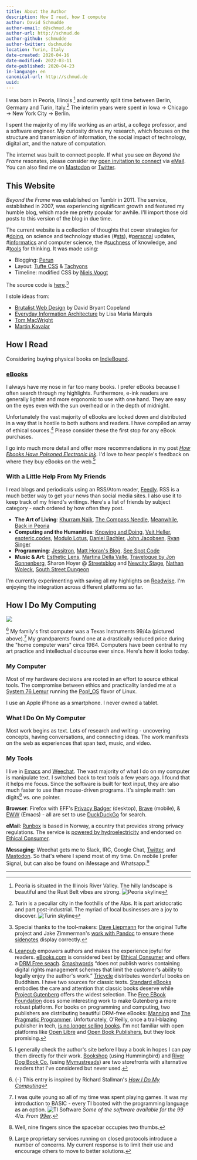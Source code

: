 ```yaml
---
title: About the Author
description: How I read, how I compute
author: David Schmudde
author-email: d@schmud.de
author-url: http://schmud.de
author-github: schmudde
author-twitter: dschmudde
location: Turin, Italy
date-created: 2020-04-16
date-modified: 2022-03-11
date-published: 2020-04-23
in-language: en
canonical-url: http://schmud.de
uuid:
---
```


I was born in Peoria, Illinois [^peoria] and currently split time between Berlin, Germany and Turin, Italy.[^turin] The interim years were spent in Iowa &rarr; Chicago &rarr; New York City &rarr; Berlin.

[^peoria]: Peoria is situated in the Illinois River Valley. The hilly landscape is beautiful and the Rust Belt vibes are strong. ![Peoria skyline](/img/about/peoria.jpeg)
[^turin]: Turin is a peculiar city in the foothills of the Alps. It is part aristocratic and part post-industrial. The myriad of local businesses are a joy to discover. ![Turin skyline](/img/about/turin.png)

I spent the majority of my life working as an artist, a college professor, and a software engineer. My curiosity drives my research, which focuses on the structure and transmission of information, the social impact of technology, digital art, and the nature of computation.

The internet was built to connect people. If what you see on *Beyond the Frame* resonates, please consider my [open invitation to connect](/posts/2020-04-23-open-invite.html) via <i class="fas fa-envelope"></i>  [eMail](mailto:&#100;&#064;&#115;&#099;&#104;&#109;&#117;&#100;&#046;&#100;&#101;). You can also find me on <i class="fab fa-mastodon"></i> [Mastodon](https://mastodon.social/@schmudde) or <i class="fab fa-twitter"></i> [Twitter](https://twitter.com/dschmudde).

## This Website

*Beyond the Frame* was established on Tumblr in 2011. The service, established in 2007, was experiencing significant growth and featured my humble blog, which made me pretty popular for awhile. I'll import those old posts to this version of the blog in due time.

The current website is a collection of thoughts that cover strategies for #[doing](/tags/doing.html), on science and technology studies (#[sts](/tags/sts.html)), #[personal](/tags/personal.html) updates, #[informatics](/tags/informatics.html) and computer science, the #[suchness](/tags/suchness.html) of knowledge, and #[tools](/tags/tools.html) for thinking. It was made using:

- Blogging: [Perun](https://perun.io/)
- Layout: [Tufte CSS](https://edwardtufte.github.io/tufte-css/) &amp; [Tachyons](http://tachyons.io/)
- Timeline: modified CSS by [Niels Voogt](https://codepen.io/NielsVoogt)

<i class="fab fa-github"></i> The source code is [here](https://github.com/schmudde/blog).[^tufte]

[^tufte]: Special thanks to the tool-makers: [Dave Liepmann](https://www.daveliepmann.com/) for the original Tufte project and Jake Zimmerman's [work with Pandoc](https://jez.io/tufte-pandoc-css/) to ensure these [sidenotes](https://github.com/jez/pandoc-sidenote) display correctly.

I stole ideas from:

- [Brutalist Web Design](https://brutalist-web.design/) by David Bryant Copeland
- [Everyday Information Architecture](https://abookapart.com/products/everyday-information-architecture) by Lisa Maria Marquis
- [Tom MacWright](https://macwright.org/)
- [Martin Kavalar](https://nextjournal.com/mk/)

## How I Read

Considering buying physical books on [IndieBound](https://www.indiebound.org/).

### [eBooks](#ebooks)

I always have my nose in far too many books. I prefer eBooks because I often search through my highlights. Furthermore, e-ink readers are generally lighter and more ergonomic to use with one hand. They are easy on the eyes even with the sun overhead or in the depth of midnight.

Unfortunately the vast majority of eBooks are locked down and distributed in a way that is hostile to both authors and readers. I have compiled an array of ethical sources.[^ethical] Please consider these the first stop for any eBook purchases.

[^ethical]: [Leanpub](https://leanpub.com/) empowers authors and makes the experience joyful for readers. [eBooks.com](https://www.ebooks.com/) is considered best by [Ethical Consumer](https://www.ethicalconsumer.org/retailers/shopping-guide/booksellers) and offers a [DRM Free seach](https://www.ebooks.com/en-de/drm-free/). [Smashwords](https://www.smashwords.com/) &ldquo;does not publish works containing digital rights management schemes that limit the customer's ability to legally enjoy the author's work.&rdquo; [Tricycle](https://tricycle.org/ebooks/) distributes wonderful books on Buddhism. I have two sources for classic texts. [Standard eBooks](https://standardebooks.org/) embodies the care and attention that classic books deserve while [Project Gutenberg](http://www.gutenberg.org/) offers the widest selection. The [Free EBook Foundation](https://ebookfoundation.org/) does some interesting work to make Gutenberg a more robust platform. For books on programming and computing, two publishers are distributing beautiful DRM-free eBooks: [Manning](https://www.manning.com/) and [The Pragmatic Programmer](https://pragprog.com/). Unfortunately, O'Reilly, once a trail-blazing publisher in tech, [is no longer selling books](https://www.thebookseller.com/futurebook/why-oreilly-media-no-longer-selling-books-online-607871). I'm not familiar with open platforms like [Open Libre](https://openlibra.com/en/collection) and [Open Book Publishers](https://www.openbookpublishers.com/), but they look promising.

I go into much more detail and offer more recommendations in my post *[How Ebooks Have Poisoned Electronic Ink](/posts/2021-12-01-eink.html)*. I'd love to hear people's feedback on where they buy eBooks on the web.[^bookseller-platform]

[^bookseller-platform]: I generally check the author's site before I buy a book in hopes I can pay them directly for their work. [Bookshop](https://bookshop.org/) (using Hummingbird) and [River Dog Book Co.](https://riverdogbookco.papertrell.com/) (using [Mymustreads](https://mymustreads.com/)) are two storefronts with alternative readers that I've considered but never used.

### With a Little Help From My Friends

I read blogs and periodicals using an RSS/Atom reader, [Feedly](https://feedly.com/). RSS is a much better way to get your news than social media sites. I also use it to keep track of my friend's writings. Here's a list of friends by subject category - each ordered by how often they post.

- **The Art of Living**: [Khurram Naik](https://naik.co), [The Compass Needle](https://compassneedleblog.wordpress.com), [Meanwhile, Back in Peoria](https://www.meanwhilebackinpeoria.com/)
- **Computing and the Humanities**: [Knowing and Doing](http://www.cs.uni.edu/~wallingf/blog/index.html), [Veit Heller](http://blog.veitheller.de/), [esoteric.codes](https://esoteric.codes), [Modulo Lotus](http://www.modulolotus.net), [Daniel Bachler](http://danielbachler.de/), [John Jacobsen](http://zerolib.com), [Ryan Singer](https://m.signalvnoise.com/author/ryan-singer/)
- **Programming**: [Jessitron](https://blog.jessitron.com), [Matt Horan's Blog](https://blog.matthoran.com), [See Spot Code](http://seespotcode.net/)
- **Music &amp; Art**: [Esthetic Lens](http://www.estheticlens.com), [Martina Della Valle](http://martinadellavalle.blogspot.com/), [Travelogue by Jon Sonnenberg](http://artoftravelogue.blogspot.com/), Sharon Hoyer @ [Streetsblog](https://chi.streetsblog.org/author/sharonhoyer/) and [Newcity Stage](https://www.newcitystage.com/), [Nathan Woleck](https://www.nathanwolek.com), [South Street Dungeon](https://southstreetdungeon.wordpress.com)

I'm currently experimenting with saving all my highlights on [Readwise](https://readwise.io/). I'm enjoying the integration across different platforms so far.

## How I Do My Computing

![](/img/about/ti-angle.png)

[^how-i-compute] My family's first computer was a Texas Instruments 99/4a (pictured above).[^ti] My grandparents found one at a drastically reduced price during the "home computer wars" circa 1984. Computers have been central to my art practice and intellectual discourse ever since. Here's how it looks today.

[^how-i-compute]: {-} This entry is inspired by Richard Stallman's *[How I Do My Computing](https://stallman.org/stallman-computing.html)*
[^ti]: I was quite young so all of my time was spent playing games. It was my introduction to BASIC - every TI booted with the programming language as an option. ![TI Software](/img/about/ti.gif) *Some of the software available for the 99 4/a. From [99er](http://99er.net/).*

### My Computer

Most of my hardware decisions are rooted in an effort to source ethical tools. The compromise between ethics and practicality landed me at a [System 76 Lemur](https://system76.com/laptops/lemur) running the [Pop!_OS](https://system76.com/pop) flavor of Linux.

I use an Apple iPhone as a smartphone. I never owned a tablet.

### What I Do On My Computer

Most work begins as text. Lots of research and writing - uncovering concepts, having conversations, and connecting ideas. The work manifests on the web as experiences that span text, music, and video.

### My Tools

I live in [Emacs](https://www.gnu.org/software/emacs/) and [Weechat](https://weechat.org/). The vast majority of what I do on my computer is manipulate text. I switched back to text tools a few years ago. I found that it helps me focus. Since the software is built for text input, they are also much faster to use than mouse-driven programs. It's simple math: ten digits[^mouse] vs. one pointer.

[^mouse]: Well, nine fingers since the spacebar occupies two thumbs.

**Browser**: Firefox with EFF's [Privacy Badger](https://privacybadger.org/) (desktop), [Brave](https://brave.com/) (mobile), &amp; [EWW](https://www.gnu.org/software/emacs/manual/html_node/eww/index.html) (Emacs) - all are set to use [DuckDuckGo](https://duckduckgo.com/) for search.

**eMail**: [Runbox](https://runbox.com) is based in Norway, a country that provides strong privacy regulations. The service is [powered by hydroelectricity](https://runbox.com/why-runbox/sustainable-services/runbox-is-double-carbon-negative/) and endorsed on [Ethical Consumer](https://www.ethicalconsumer.org/).

**Messaging**: Weechat gets me to Slack, IRC, Google Chat, [Twitter](https://twitter.com/dschmudde), and [Mastodon](https://mastodon.social/@schmudde). So that's where I spend most of my time. On mobile I prefer Signal, but can also be found on iMessage and Whatsapp.[^social]

[^social]: Large proprietary services running on closed protocols introduce a number of concerns. My current response is to limit their use and encourage others to move to better solutions.

---
